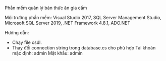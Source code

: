 Phần mềm quản lý bán thức ăn gia cầm

Môi trường phần mềm: Visual Studio 2017, SQL Server Management Studio, Microsoft SQL Server 2019, .NET Framework 4.8.1, ADO.NET

Hướng dẫn: 
- Chạy file csdl.
- Thay đổi connection string trong database.cs cho phù hợp
Tài khoản mặc định: admin
Mật khẩu: admin
